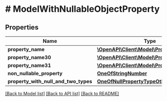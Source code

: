 # # ModelWithNullableObjectProperty

## Properties

Name | Type | Description | Notes
------------ | ------------- | ------------- | -------------
**property_name** | [**\OpenAPI\Client\Model\PropertyType**](PropertyType.md) |  | [optional]
**property_name30** | [**\OpenAPI\Client\Model\PropertyType**](PropertyType.md) |  | [optional]
**property_name31** | [**\OpenAPI\Client\Model\PropertyType**](PropertyType.md) |  | [optional]
**non_nullable_property** | [**OneOfStringNumber**](OneOfStringNumber.md) |  | [optional]
**property_with_null_and_two_types** | [**OneOfNullPropertyTypeOtherPropertyType**](OneOfNullPropertyTypeOtherPropertyType.md) |  | [optional]

[[Back to Model list]](../../README.md#models) [[Back to API list]](../../README.md#endpoints) [[Back to README]](../../README.md)
